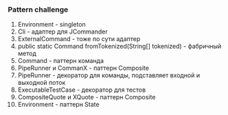 ### Pattern challenge

1. Environment - singleton
2. Cli - адаптер для JCommander
3. ExternalCommand - тоже по сути адаптер
4. public static Command fromTokenized(String[] tokenized) - фабричный метод
5. Command - паттерн команда
6. PipeRunner и CommanX - паттерн Composite
7. PipeRunner - декоратор для команды, подставляет входной и выходной поток
8. ExecutableTestCase - декоратор для тестов
9. CompositeQuote и XQuote - паттерн Composite
10. Environment - паттерн State

